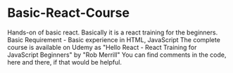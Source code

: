# Basic-React-Course
Hands-on of basic react. Basically it is a react training for the beginners.
Basic Requirement - Basic experience in HTML, JavaScript
The complete course is available on Udemy as "Hello React - React Training for JavaScript Beginners" by "Rob Merrill"
You can find comments in the code, here and there, if that would be helpful.
